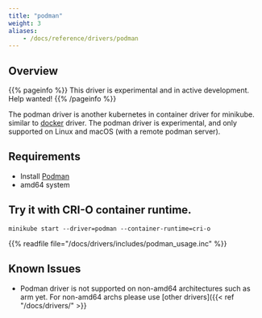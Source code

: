 ```yaml
---
title: "podman"
weight: 3
aliases:
    - /docs/reference/drivers/podman
---
```


## Overview

{{% pageinfo %}}
This driver is experimental and in active development. Help wanted!
{{% /pageinfo %}}

The podman driver is another kubernetes in container driver for minikube. similar to [docker](https://minikube.sigs.k8s.io/Drivers/docker/) driver. The podman driver is  experimental, and only supported on Linux and macOS (with a remote podman server).

## Requirements

- Install [Podman](https://podman.io/getting-started/installation) 
- amd64 system 

## Try it with CRI-O container runtime.

```shell
minikube start --driver=podman --container-runtime=cri-o
```

{{% readfile file="/docs/drivers/includes/podman_usage.inc" %}}

## Known Issues
- Podman driver is not supported on non-amd64 architectures such as arm yet. For non-amd64 archs please use [other drivers]({{< ref "/docs/drivers/" >}} 
